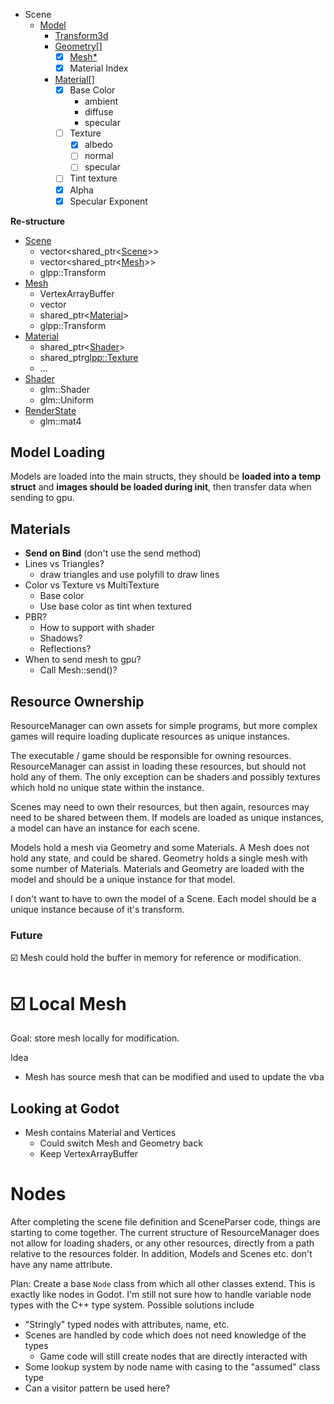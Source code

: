 
- Scene
  - [Model](include/singe/Core/Model.hpp)
    - [Transform3d](src/Transform3d/include/Transform3d.hpp)
    - [Geometry[]](include/singe/Core/Geometry.hpp)
      - [x] [Mesh*](include/singe/Core/Mesh.hpp)
      - [x] Material Index
    - [Material[]](include/singe/Core/Material.hpp)
      - [x] Base Color
        - ambient
        - diffuse
        - specular
      - [ ] Texture
        - [x] albedo
        - [ ] normal
        - [ ] specular
      - [ ] Tint texture
      - [x] Alpha
      - [x] Specular Exponent

**Re-structure**

- [Scene](src/singe-graphics/include/singe/Graphics/Scene.hpp)
  - vector<shared_ptr<[Scene](src/singe-graphics/include/singe/Graphics/Scene.hpp)>>
  - vector<shared_ptr<[Mesh](src/singe-graphics/include/singe/Graphics/Mesh.hpp)>>
  - glpp::Transform
- [Mesh](src/singe-graphics/include/singe/Graphics/Mesh.hpp)
  - VertexArrayBuffer
  - vector<Vertex>
  - shared_ptr<[Material](src/singe-graphics/include/singe/Graphics/Material.hpp)>
  - glpp::Transform
- [Material](src/singe-graphics/include/singe/Graphics/Material.hpp)
  - shared_ptr<[Shader](src/singe-graphics/include/singe/Graphics/Shader.hpp)>
  - shared_ptr<glpp::Texture>
  - ...
- [Shader](src/singe-graphics/include/singe/Graphics/Shader.hpp)
  - glm::Shader
  - glm::Uniform
- [RenderState](src/singe-graphics/include/singe/Graphics/RenderState.hpp)
  - glm::mat4

## Model Loading

Models are loaded into the main structs, they should be **loaded into a temp
struct** and **images should be loaded during init**, then transfer data when
sending to gpu.

## Materials

- **Send on Bind** (don't use the send method)
- Lines vs Triangles?
  - draw triangles and use polyfill to draw lines
- Color vs Texture vs MultiTexture
  - Base color
  - Use base color as tint when textured
- PBR?
  - How to support with shader
  - Shadows?
  - Reflections?
- When to send mesh to gpu?
  - Call Mesh::send()?

## Resource Ownership

ResourceManager can own assets for simple programs, but more complex games will
require loading duplicate resources as unique instances.

The executable / game should be responsible for owning resources.
ResourceManager can assist in loading these resources, but should not hold any
of them. The only exception can be shaders and possibly textures which hold no
unique state within the instance.

Scenes may need to own their resources, but then again, resources may need to
be shared between them. If models are loaded as unique instances, a model can 
have an instance for each scene.

Models hold a mesh via Geometry and some Materials. A Mesh does not hold any
state, and could be shared. Geometry holds a single mesh with some number of
Materials. Materials and Geometry are loaded with the model and should be a
unique instance for that model.

I don't want to have to own the model of a Scene. Each model should be a unique
instance because of it's transform.

### Future

☑️ Mesh could hold the buffer in memory for reference or modification.

# ☑️ Local Mesh

Goal: store mesh locally for modification.

Idea

- Mesh has source mesh that can be modified and used to update the vba

## Looking at Godot

- Mesh contains Material and Vertices
  - Could switch Mesh and Geometry back
  - Keep VertexArrayBuffer

# Nodes

After completing the scene file definition and SceneParser code, things are
starting to come together. The current structure of ResourceManager does not
allow for loading shaders, or any other resources, directly from a path
relative to the resources folder. In addition, Models and Scenes etc. don't
have any name attribute.

Plan: Create a base `Node` class from which all other classes extend. This is
exactly like nodes in Godot. I'm still not sure how to handle variable node
types with the C++ type system. Possible solutions include

- "Stringly" typed nodes with attributes, name, etc.
- Scenes are handled by code which does not need knowledge of the types
  - Game code will still create nodes that are directly interacted with
- Some lookup system by node name with casing to the "assumed" class type
- Can a visitor pattern be used here?
